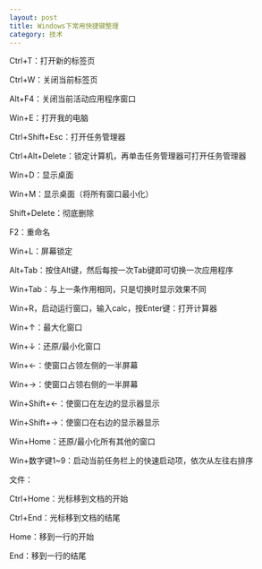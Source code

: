```yaml
---
layout: post
title: Windows下常用快捷键整理
category: 技术
---
```


Ctrl+T：打开新的标签页

Ctrl+W：关闭当前标签页

Alt+F4：关闭当前活动应用程序窗口

Win+E：打开我的电脑

Ctrl+Shift+Esc：打开任务管理器

Ctrl+Alt+Delete：锁定计算机，再单击任务管理器可打开任务管理器

Win+D：显示桌面

Win+M：显示桌面（将所有窗口最小化）

Shift+Delete：彻底删除

F2：重命名

Win+L：屏幕锁定

Alt+Tab：按住Alt键，然后每按一次Tab键即可切换一次应用程序

Win+Tab：与上一条作用相同，只是切换时显示效果不同

Win+R，启动运行窗口，输入calc，按Enter键：打开计算器

Win+↑：最大化窗口

Win+↓：还原/最小化窗口

Win+←：使窗口占领左侧的一半屏幕

Win+→：使窗口占领右侧的一半屏幕

Win+Shift+←：使窗口在左边的显示器显示

Win+Shift+→：使窗口在右边的显示器显示

Win+Home：还原/最小化所有其他的窗口

Win+数字键1~9：启动当前任务栏上的快速启动项，依次从左往右排序

文件：

Ctrl+Home：光标移到文档的开始

Ctrl+End：光标移到文档的结尾

Home：移到一行的开始

End：移到一行的结尾
	
